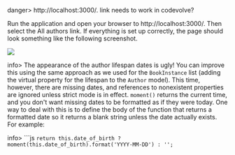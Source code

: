 danger>   http://localhost:3000/.  link needs to work in codevolve?

Run the application and open your browser to http://localhost:3000/. Then select the All authors link. If everything is set up correctly, the page should look something like the following screenshot.

![](https://storage.googleapis.com/codevolve-assets/internal/courses/Mozilla/LocalLibary_Express_Author_List.png)

info> The appearance of the author lifespan dates is ugly! You can improve this using the same approach as we used for the `BookInstance` list (adding the virtual property for the lifespan to the `Author` model). This time, however, there are missing dates, and references to nonexistent properties are ignored unless strict mode is in effect. `moment()` returns the current time, and you don't want missing dates to be formatted as if they were today. One way to deal with this is to define the body of the function that returns a formatted date so it returns a blank string unless the date actually exists. For example:

info> ```js
`return this.date_of_birth ? moment(this.date_of_birth).format('YYYY-MM-DD') : '';`
```
